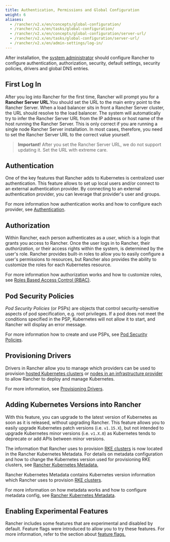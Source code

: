 ```yaml
---
title: Authentication, Permissions and Global Configuration
weight: 6
aliases:
  - /rancher/v2.x/en/concepts/global-configuration/
  - /rancher/v2.x/en/tasks/global-configuration/
  - /rancher/v2.x/en/concepts/global-configuration/server-url/
  - /rancher/v2.x/en/tasks/global-configuration/server-url/
  - /rancher/v2.x/en/admin-settings/log-in/
---
```


After installation, the [system administrator]({{<baseurl>}}/rancher/v2.x/en/admin-settings/rbac/global-permissions/) should configure Rancher to configure authentication, authorization, security, default settings, security policies, drivers and global DNS entries.

## First Log In

After you log into Rancher for the first time, Rancher will prompt you for a **Rancher Server URL**.You should set the URL to the main entry point to the Rancher Server. When a load balancer sits in front a Rancher Server cluster, the URL should resolve to the load balancer. The system will automatically try to infer the Rancher Server URL from the IP address or host name of the host running the Rancher Server. This is only correct if you are running a single node Rancher Server installation. In most cases, therefore, you need to set the Rancher Server URL to the correct value yourself.

>**Important!** After you set the Rancher Server URL, we do not support updating it. Set the URL with extreme care.

## Authentication

One of the key features that Rancher adds to Kubernetes is centralized user authentication. This feature allows to set up local users and/or connect to an external authentication provider. By connecting to an external authentication provider, you can leverage that provider's user and groups.

For more information how authentication works and how to configure each provider, see [Authentication]({{<baseurl>}}/rancher/v2.x/en/admin-settings/authentication/).

## Authorization

Within Rancher, each person authenticates as a _user_, which is a login that grants you access to Rancher. Once the user logs in to Rancher, their _authorization_, or their access rights within the system, is determined by the user's role. Rancher provides built-in roles to allow you to easily configure a user's permissions to resources, but Rancher also provides the ability to customize the roles for each Kubernetes resource.

For more information how authorization works and how to customize roles, see [Roles Based Access Control (RBAC)]({{<baseurl>}}/rancher/v2.x/en/admin-settings/rbac/).

## Pod Security Policies

_Pod Security Policies_ (or PSPs) are objects that control security-sensitive aspects of pod specification, e.g. root privileges. If a pod does not meet the conditions specified in the PSP, Kubernetes will not allow it to start, and Rancher will display an error message.

For more information how to create and use PSPs, see [Pod Security Policies]({{<baseurl>}}/rancher/v2.x/en/admin-settings/pod-security-policies/).

## Provisioning Drivers

Drivers in Rancher allow you to manage which providers can be used to provision [hosted Kubernetes clusters]({{<baseurl>}}/rancher/v2.x/en/cluster-provisioning/hosted-kubernetes-clusters/) or [nodes in an infrastructure provider]({{<baseurl>}}/rancher/v2.x/en/cluster-provisioning/rke-clusters/node-pools/) to allow Rancher to deploy and manage Kubernetes.

For more information, see [Provisioning Drivers]({{<baseurl>}}/rancher/v2.x/en/admin-settings/drivers/).

## Adding Kubernetes Versions into Rancher

With this feature, you can upgrade to the latest version of Kubernetes as soon as it is released, without upgrading Rancher. This feature allows you to easily upgrade Kubernetes patch versions (i.e. `v1.15.X`), but not intended to upgrade Kubernetes minor versions (i.e. `v1.X.0`) as Kubernetes tends to deprecate or add APIs between minor versions.

The information that Rancher uses to provision [RKE clusters]({{<baseurl>}}/rancher/v2.x/en/cluster-provisioning/rke-clusters/) is now located in the Rancher Kubernetes Metadata. For details on metadata configuration and how to change the Kubernetes version used for provisioning RKE clusters, see [Rancher Kubernetes Metadata.]({{<baseurl>}}/rancher/v2.x/en/admin-settings/k8s-metadata/)

Rancher Kubernetes Metadata contains Kubernetes version information which Rancher uses to provision [RKE clusters]({{<baseurl>}}/rancher/v2.x/en/cluster-provisioning/rke-clusters/).

For more information on how metadata works and how to configure metadata config, see [Rancher Kubernetes Metadata]({{<baseurl>}}/rancher/v2.x/en/admin-settings/k8s-metadata/).

## Enabling Experimental Features

Rancher includes some features that are experimental and disabled by default. Feature flags were introduced to allow you to try these features. For more information, refer to the section about [feature flags.]({{<baseurl>}}/rancher/v2.x/en/installation/options/feature-flags/)
